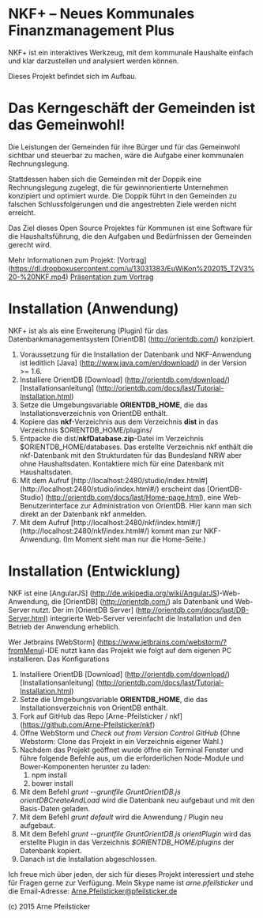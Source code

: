 # NKF+ – Neues Kommunales Finanzmanagement Plus

NKF+ ist ein interaktives Werkzeug, mit dem kommunale Haushalte einfach und klar darzustellen und analysiert werden können.

Dieses Projekt befindet sich im Aufbau.

# Das Kerngeschäft der Gemeinden ist das Gemeinwohl!

Die Leistungen der Gemeinden für ihre Bürger und für das Gemeinwohl sichtbar und steuerbar zu machen,
wäre die Aufgabe einer kommunalen Rechnungslegung.

Stattdessen haben sich die Gemeinden mit der Doppik eine Rechnungslegung zugelegt, die für
gewinnorientierte Unternehmen konzipiert und optimiert wurde. Die Doppik führt in den Gemeinden zu
falschen Schlussfolgerungen und die angestrebten Ziele werden nicht erreicht.

Das Ziel dieses Open Source Projektes für Kommunen ist eine Software für die Haushaltsführung, die den
Aufgaben und Bedürfnissen der Gemeinden gerecht wird.

Mehr Informationen zum Projekt: [Vortrag] (https://dl.dropboxusercontent.com/u/13031383/EuWiKon%202015_T2V3%20-%20NKF.mp4)
[Präsentation zum Vortrag](http://euwikon.eu/wordpress/wp-content/uploads/2015/01/EuWiKon-2015-Folien-NKF-Vortrag.key1.pdf)

# Installation (Anwendung)

NKF+ ist als als eine Erweiterung (Plugin) für das Datenbankmanagementsystem [OrientDB] (http://orientdb.com/) konzipiert.

1. Voraussetzung für die Installation der Datenbank und NKF-Anwendung ist leditlich [Java] (http://www.java.com/en/download/) 
in der Version >= 1.6.
1. Installiere OrientDB [Download] (http://orientdb.com/download/) [Installationsanleitung] (http://orientdb.com/docs/last/Tutorial-Installation.html)
1. Setze die Umgebungsvariable **ORIENTDB_HOME**, die das Installationsverzeichnis von OrientDB enthält.
1. Kopiere das **nkf**-Verzeichnis aus dem Verzeichnis **dist** in das Verzeichnis $ORIENTDB_HOME/plugins/
1. Entpacke die dist/**nkfDatabase.zip**-Datei im Verzeichnis $ORIENTDB_HOME/databases. 
Das erstellte Verzeichnis nkf enthält die nkf-Datenbank mit den Strukturdaten für das Bundesland NRW aber ohne Haushaltsdaten.
Kontaktiere mich für eine Datenbank mit Haushaltsdaten.
1. Mit dem Aufruf [http://localhost:2480/studio/index.html#] (http://localhost:2480/studio/index.html#/) 
erscheint das [OrientDB-Studio] (http://orientdb.com/docs/last/Home-page.html), 
eine Web-Benutzerinterface zur Administration von OrientDB. Hier kann man sich direkt an der Datenbank nkf anmelden.
1. Mit dem Aufruf [http://localhost:2480/nkf/index.html#/] (http://localhost:2480/nkf/index.html#/) kommt man zur NKF-Anwendung.
(Im Moment sieht man nur die Home-Seite.)

# Installation (Entwicklung)

NKF ist eine [AngularJS] (http://de.wikipedia.org/wiki/AngularJS)-Web-Anwendung, die [OrientDB] (http://orientdb.com/) 
als Datenbank und Web-Server nutzt. Der im [OrientDB Server] (http://orientdb.com/docs/last/DB-Server.html) 
integrierte Web-Server vereinfacht die Installation und den Betrieb der Anwendung erheblich.
 
Wer Jetbrains [WebStorm] (https://www.jetbrains.com/webstorm/?fromMenu)-IDE nutzt kann das Projekt wie folgt auf dem eigenen PC
installieren. Das Konfigurations

1. Installiere OrientDB [Download] (http://orientdb.com/download/) [Installationsanleitung] (http://orientdb.com/docs/last/Tutorial-Installation.html)
1. Setze die Umgebungsvariable **ORIENTDB_HOME**, die das Installationsverzeichnis von OrientDB enthält.
1. Fork auf GitHub das Repo [Arne-Pfeilsticker / nkf] (https://github.com/Arne-Pfeilsticker/nkf)
1. Öffne WebStorm und *Check out from Version Control GitHub* (Ohne Webstorm: Clone das Projekt in ein Verzeichnis eigener Wahl.)
1. Nachdem das Projekt geöffnet wurde öffne ein Terminal Fenster und führe folgende Befehle aus, um die erforderlichen 
Node-Module und Bower-Komponenten herunter zu laden:
    1. npm install
    1. bower install
1. Mit dem Befehl *grunt --gruntfile GruntOrientDB.js orientDBCreateAndLoad* wird die Datenbank neu aufgebaut und mit den Basis-Daten geladen.
1. Mit dem Befehl *grunt default* wird die Anwendung / Plugin neu aufgebaut.
1. Mit dem Befehl *grunt --gruntfile GruntOrientDB.js orientPlugin* wird das erstellte Plugin in das Verzeichnis *$ORIENTDB_HOME/plugins* der Datenbank kopiert. 
1. Danach ist die Installation abgeschlossen.

Ich freue mich über jeden, der sich für dieses Projekt interessiert und stehe für Fragen gerne zur Verfügung.
Mein Skype name ist *arne.pfeilsticker* und die Email-Adresse: Arne.Pfeilsticker@pfeilsticker.de

(c) 2015 Arne Pfeilsticker
